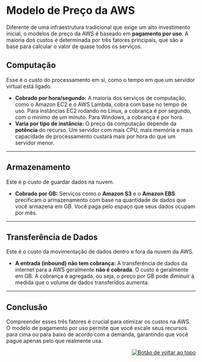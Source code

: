 <a id="top"></a>
# Modelo de Preço da AWS
Diferente de uma infraestrutura tradicional que exige um alto investimento inicial, o modelos de preço da AWS é baseado em **pagamento por uso**. A maioria dos custos é determinada por três fatores principais, que são a base para calcular o valor de quase todos os serviços.
## Computação
Esse é o custo do processamento em si, como o tempo em que um servidor virtual está ligado.
* **Cobrado por hora/segundo:** A maioria dos serviços de computação, como o Amazon EC2 e o AWS Lambda, cobra com base no tempo de uso. Para instâncias EC2 rodando no Linux, a cobrança é por segundo, com o mínimo de um minuto. Para Windows, a cobrança é por hora.
* **Varia por tipo de instância:** O preço da computação depende da **potência** do recurso. Um servidor com mais CPU, mais memória e mais capacidade de processamento custará mais por hora do que um servidor menor.

---

## Armazenamento
Este é p custo de guardar dados na nuvem.
* **Cobrado  por GB:** Serviços como o **Amazon S3** e o **Amazon EBS** precificam o armazenamento com base na quantidade de dados que você armazena em GB. Você paga pelo espaço que seus dados ocupam por mês.

---
## Transferência de Dados
Este é o custo da movimentação de dados dentro e fora da nuvem da AWS.
* **A entrada (inbound) não tem cobrança:** A transferência de dados da internet para a AWS geralmente **não é cobrada**. O custo é geralmente em GB. A cobrança é agregada, ou seja, o preço por GB pode diminuir à medida que o volume de dados transferidos aumenta.

---

## Conclusão
Compreender esses três fatores é crucial para otimizar os custos na AWS. O modelo de pagamento por uso permite que você escale seus recursos para cima ou para baixo de acordo com a demanda, garantindo que você pague apenas pelo que realmente usa.

<div align="right">
  <a href="#top">
    <img src="https://img.shields.io/badge/-Voltar%20ao%20Topo-lightgrey?style=for-the-badge" alt="Botão de voltar ao topo">
  </a>
</div>